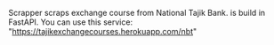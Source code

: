 Scrapper scraps exchange course from National Tajik Bank.
is build in FastAPI.
You can use this service:
  "https://tajikexchangecourses.herokuapp.com/nbt"
